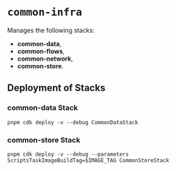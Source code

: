 # `common-infra`

Manages the following stacks:
  * **common-data**,
  * **common-flows**,
  * **common-network**,
  * **common-store**.

## Deployment of Stacks

### common-data Stack
```
pnpm cdk deploy -v --debug CommonDataStack
```

### common-store Stack
```
pnpm cdk deploy -v --debug --parameters ScriptsTaskImageBuildTag=$IMAGE_TAG CommonStoreStack
```